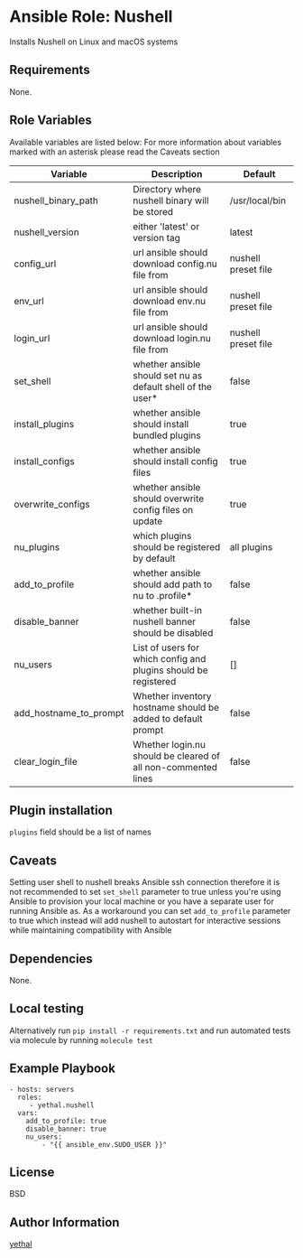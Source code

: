 # Ansible Role: Nushell

Installs Nushell on Linux and macOS systems

## Requirements

None.

## Role Variables

Available variables are listed below:
For more information about variables marked with an asterisk please read the Caveats section

| Variable               | Description                                                     | Default             |
| ---------------------- | --------------------------------------------------------------- | ------------------- |
| nushell_binary_path    | Directory where nushell binary will be stored                   | /usr/local/bin      |
| nushell_version        | either 'latest' or version tag                                  | latest              |
| config_url             | url ansible should download config.nu file from                 | nushell preset file |
| env_url                | url ansible should download env.nu file from                    | nushell preset file |
| login_url              | url ansible should download login.nu file from                  | nushell preset file |
| set_shell              | whether ansible should set nu as default shell of the user\*    | false               |
| install_plugins        | whether ansible should install bundled plugins                  | true                |
| install_configs        | whether ansible should install config files                     | true                |
| overwrite_configs      | whether ansible should overwrite config files on update         | true                |
| nu_plugins             | which plugins should be registered by default                   | all plugins         |
| add_to_profile         | whether ansible should add path to nu to .profile\*             | false               |
| disable_banner         | whether built-in nushell banner should be disabled              | false               |
| nu_users               | List of users for which config and plugins should be registered | []                  |
| add_hostname_to_prompt | Whether inventory hostname should be added to default prompt    | false               |
| clear_login_file       | Whether login.nu should be cleared of all non-commented lines   | false               |

## Plugin installation

`plugins` field should be a list of names

## Caveats

Setting user shell to nushell breaks Ansible ssh connection therefore it is not recommended to set `set_shell` parameter to true unless you're using Ansible to provision your local machine or you have a separate user for running Ansible as. As a workaround you can set `add_to_profile` parameter to true which instead will add nushell to autostart for interactive sessions while maintaining compatibility with Ansible

## Dependencies

None.

## Local testing

Alternatively run `pip install -r requirements.txt` and run automated tests via molecule by running `molecule test`

## Example Playbook

    - hosts: servers
      roles:
         - yethal.nushell
      vars:
        add_to_profile: true
        disable_banner: true
        nu_users:
            - "{{ ansible_env.SUDO_USER }}"

## License

BSD

## Author Information

[yethal](https://github.com/Yethal)
